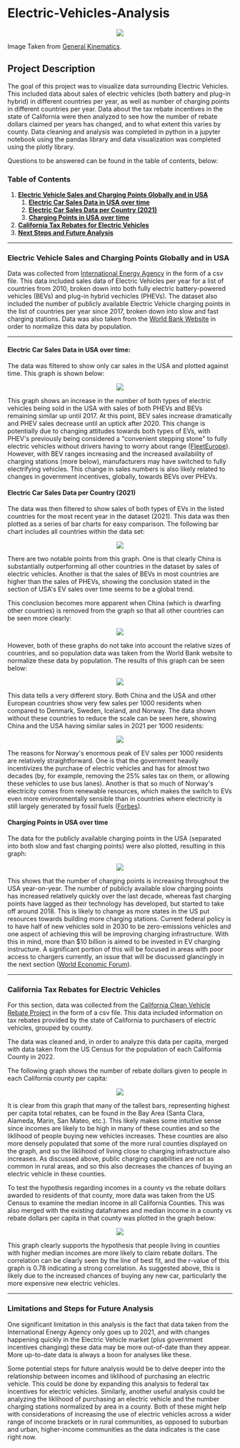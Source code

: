 # Electric-Vehicles-Analysis

<p align="center">
<img src="https://www.generalkinematics.com/wp-content/uploads/2018/04/New-GK-2018-Size-2.png">
</p>

Image Taken from [General Kinematics](https://www.generalkinematics.com/blog/electric-vehicles-and-the-effect-on-the-metal-market/).

## Project Description

The goal of this project was to visualize data surrounding Electric Vehicles. This included data about sales of electric vehicles (both battery and plug-in hybrid) in different countries per year, as well as number of charging points in different countries per year. Data about the tax rebate incentives in the state of California were then analyzed to see how the number of rebate dollars claimed per years has changed, and to what extent this varies by county. Data cleaning and analysis was completed in python in a jupyter notebook using the pandas library and data visualization was completed using the plotly library.

Questions to be answered can be found in the table of contents, below:

### Table of Contents

1. [<b>Electric Vehicle Sales and Charging Points Globally and in USA</b>](https://github.com/jonnybrammah/Electric-Vehicles-Analysis/blob/main/README.md#electric-vehicle-sales-and-charging-points-globally-and-in-usa)
    1. [<b>Electric Car Sales Data in USA over time</b>](https://github.com/jonnybrammah/Electric-Vehicles-Analysis/blob/main/README.md#electric-car-sales-data-in-usa-over-time)
    2. [<b>Electric Car Sales Data per Country (2021)</b>](https://github.com/jonnybrammah/Electric-Vehicles-Analysis/blob/main/README.md#electric-car-sales-data-per-country)
    3. [<b>Charging Points in USA over time</b>](https://github.com/jonnybrammah/Electric-Vehicles-Analysis/blob/main/README.md#charging-points-in-usa-over-time)
2. [<b>California Tax Rebates for Electric Vehicles</b>](https://github.com/jonnybrammah/Electric-Vehicles-Analysis/blob/main/README.md#california-tax-rebates-for-electric-vehicles)
3. [<b>Next Steps and Future Analysis</b>](https://github.com/jonnybrammah/Electric-Vehicles-Analysis/blob/main/README.md#next-steps-and-future-analysis)
-----

### Electric Vehicle Sales and Charging Points Globally and in USA
Data was collected from [International Energy Agency](https://www.iea.org/reports/electric-vehicles) in the form of a csv file. This data included sales data of Electric Vehicles per year for a list of countries from 2010, broken down into both fully electric battery-powered vehicles (BEVs) and plug-in hybrid vechicles (PHEVs). The dataset also included the number of publicly available Electric Vehicle charging points in the list of countries per year since 2017, broken down into slow and fast charging stations. Data was also taken from the [World Bank Website](https://data.worldbank.org/indicator/SP.POP.TOTL) in order to normalize this data by population.

-----
  
#### Electric Car Sales Data in USA over time:
  
The data was filtered to show only car sales in the USA and plotted against time. This graph is shown below:
  
<p align="center">
<img src="https://raw.githubusercontent.com/jonnybrammah/Electric-Vehicles-Analysis/main/Output/Electric_Cars_Sold_Over_Time_USA_by_type.png">
</p>

This graph shows an increase in the number of both types of electric vehicles being sold in the USA with sales of both PHEVs and BEVs remaining similar up until 2017. At this point, BEV sales increase dramatically and PHEV sales decrease until an uptick after 2020. This change is potentially due to changing attitudes towards both types of EVs, with PHEV's previously being considered a "convenient stepping stone" to fully electric vehicles without drivers having to worry about range ([FleetEurope](https://www.fleeteurope.com/en/new-energies/europe/analysis/why-bev-sales-are-racing-ahead-phevs?a=JMA06&t%5B0%5D=EVs&t%5B1%5D=PHEVs&t%5B2%5D=Car&curl=1)). However, with BEV ranges increasing and the increased availability of charging stations (more below), manufacturers may have switched to fully electrifying vehicles. This change in sales numbers is also likely related to changes in government incentives, globally, towards BEVs over PHEVs. 


#### Electric Car Sales Data per Country (2021)

The data was then filtered to show sales of both types of EVs in the listed countries for the most recent year in the dataset (2021). This data was then plotted as a series of bar charts for easy comparison. 
The following bar chart includes all countries within the data set:
  
<p align="center">
<img src="https://raw.githubusercontent.com/jonnybrammah/Electric-Vehicles-Analysis/main/Output/EV_Sales_by_Country_2021.png">
</p>

There are two notable points from this graph. One is that clearly China is substantially outperforming all other countries in the dataset by sales of electric vehicles. Another is that the sales of BEVs in most countries are higher than the sales of PHEVs, showing the conclusion stated in the section of USA's EV sales over time seems to be a global trend.

This conclusion becomes more apparent when China (which is dwarfing other countries) is removed from the graph so that all other countries can be seen more clearly:

<p align="center">
<img src="https://raw.githubusercontent.com/jonnybrammah/Electric-Vehicles-Analysis/main/Output/EV_Sales_by_Country_2021(Exc_China).png">
</p>

However, both of these graphs do not take into account the relative sizes of countries, and so population data was taken from the World Bank website to normalize these data by population. The results of this graph can be seen below:

<p align="center">
<img src="https://raw.githubusercontent.com/jonnybrammah/Electric-Vehicles-Analysis/main/Output/EV_Sales_per_1000_by_Country_2021.png">
</p>

This data tells a very different story. Both China and the USA and other European countries show very few sales per 1000 residents when compared to Denmark, Sweden, Iceland, and Norway. The data shown without these countries to reduce the scale can be seen here, showing China and the USA having similar sales in 2021 per 1000 residents:

<p align="center">
<img src="https://raw.githubusercontent.com/jonnybrammah/Electric-Vehicles-Analysis/main/Output/EV_Sales_by_Country_per_1000_2021(Exc_Northern_Europe).png">
</p>

The reasons for Norway's enormous peak of EV sales per 1000 residents are relatively straightforward. One is that the government heavily incentivizes the purchase of electric vehicles and has for almost two decades (by, for example, removing the 25% sales tax on them, or allowing these vehicles to use bus lanes). Another is that so much of Norway's electricity comes from renewable resources, which makes the switch to EVs even more environmentally sensible than in countries where electricity is still largely generated by fossil fuels ([Forbes](https://www.forbes.com/sites/davidnikel/2019/06/18/electric-cars-why-little-norway-leads-the-world-in-ev-usage/?sh=4951572413e3)).

#### Charging Points in USA over time

The data for the publicly available charging points in the USA (separated into both slow and fast charging points) were also plotted, resulting in this graph:

<p align="center">
<img src= "https://github.com/jonnybrammah/Electric-Vehicles-Analysis/blob/main/Output/Charging_Points_By_Year_By_Type.png?raw=true">
</p>

This shows that the number of charging points is increasing throughout the USA year-on-year. The number of publicly available slow charging points has increased relatively quickly over the last decade, whereas fast charging points have lagged as their technology has developed, but started to take off around 2018. This is likely to change as more states in the US put resources towards building more charging stations. Current federal policy is to have half of new vehicles sold in 2030 to be zero-emissions vehicles and one aspect of achieving this will be improving charging infrastructure. With this in mind, more than $10 billion is aimed to be invested in EV charging instructure. A significant portion of this will be focused in areas with poor access to chargers currently, an issue that will be discussed glancingly in the next section ([World Economic Forum](https://www.weforum.org/agenda/2022/11/ev-charging-stations-across-the-us-mapped/)).

-----

### California Tax Rebates for Electric Vehicles
For this section, data was collected from the [California Clean Vehicle Rebate Project](https://cleanvehiclerebate.org/en/rebate-statistics) in the form of a csv file. This data included information on tax rebates provided by the state of California to purchasers of electric vehicles, grouped by county.

The data was cleaned and, in order to analyze this data per capita, merged with data taken from the US Census for the population of each California County in 2022.

The following graph shows the number of rebate dollars given to people in each California county per capita:

<p align="center">
<img src="https://raw.githubusercontent.com/jonnybrammah/Electric-Vehicles-Analysis/main/Output/Rebate_Dollars_per_County_by_County.png">
</p>

It is clear from this graph that many of the tallest bars, representing highest per capita total rebates, can be found in the Bay Area (Santa Clara, Alameda, Marin, San Mateo, etc.). This likely makes some intuitive sense since incomes are likely to be high in many of these counties and so the liklihood of people buying new vehicles increases. These counties are also more densely populated that some of the more rural counties displayed on the graph, and so the liklihood of living close to charging infrastructure also increases. As discussed above, public charging capabilities are not as common in rural areas, and so this also decreases the chances of buying an electric vehicle in these counties.

To test the hypothesis regarding incomes in a county vs the rebate dollars awarded to residents of that county, more data was taken from the US Census to examine the median income in all California Counties. This was also merged with the existing dataframes and median income in a county vs rebate dollars per capita in that county was plotted in the graph below:

<p align="center">
<img src="https://raw.githubusercontent.com/jonnybrammah/Electric-Vehicles-Analysis/main/Output/Rebate_Dollars_per_Capita_by_median_income.png">
</p>

This graph clearly supports the hypothesis that people living in counties with higher median incomes are more likely to claim rebate dollars. The correlation can be clearly seen by the line of best fit, and the r-value of this graph is 0.78 indicating a strong correlation. As suggested above, this is likely due to the increased chances of buying any new car, particularly the more expensive new electric vehicles.

-----

### Limitations and Steps for Future Analysis

One significant limitation in this analysis is the fact that data taken from the International Energy Agency only goes up to 2021, and with changes happening quickly in the Electric Vehicle market (plus government incentives changing) these data may be more out-of-date than they appear. More up-to-date data is always a boon for analyses like these.

Some potential steps for future analysis would be to delve deeper into the relationship between incomes and liklihood of purchasing an electric vehicle. This could be done by expanding this analysis to federal tax incentives for electric vehicles. Similarly, another useful analysis could be analyzing the liklihood of purchasing an electric vehicle and the number charging stations normalized by area in a county. Both of these might help with considerations of increasing the use of electric vehicles across a wider range of income brackets or in rural communities, as opposed to suburban and urban, higher-income communities as the data indicates is the case right now.

